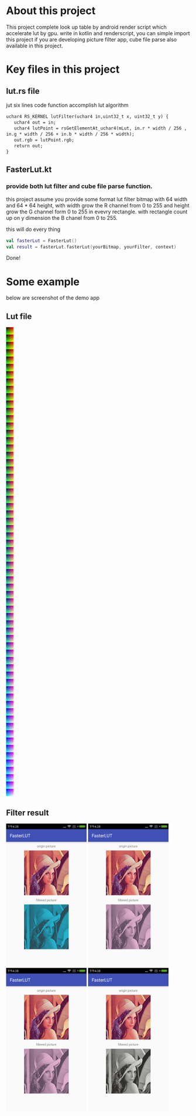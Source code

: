 # About this project
This project complete look up table by android render script which accelerate lut by gpu. write in kotlin and renderscript,
you can simple import this project if you are developing picture filter app, cube file parse also available in this project.

# Key files in this project
## lut.rs file
jut six lines code function accomplish lut algorithm

```
uchar4 RS_KERNEL lutFilter(uchar4 in,uint32_t x, uint32_t y) {
   uchar4 out = in;
   uchar4 lutPoint = rsGetElementAt_uchar4(mLut, in.r * width / 256 , in.g * width / 256 + in.b * width / 256 * width);
   out.rgb = lutPoint.rgb;
   return out;
}
```
## FasterLut.kt
### provide both lut filter and cube file parse function.
this project assume you provide some format lut filter bitmap with 64 width and 64 * 64 height, with width grow the R channel
from 0 to 255 and height grow the G channel form 0 to 255 in evevry rectangle. with rectangle count up on y dimension the B chanel from 0 to 255.

this  will do every thing
```kotlin
val fasterLut = FasterLut()
val result = fasterLut.fasterLut(yourBitmap, yourFilter, context)
```
Done!

# Some example
below are screenshot of the demo app

## Lut file
<img src="https://github.com/KePeng1019/android_renderscript_lut/blob/master/app/src/main/res/drawable/lut_standard.png" height="1280">

## Filter result

<img src="https://github.com/KePeng1019/android_renderscript_lut/blob/master/app/picturesample/2.png" width="220">
<img src="https://github.com/KePeng1019/android_renderscript_lut/blob/master/app/picturesample/3.png" width="220">
<img src="https://github.com/KePeng1019/android_renderscript_lut/blob/master/app/picturesample/4.png" width="220">
<img src="https://github.com/KePeng1019/android_renderscript_lut/blob/master/app/picturesample/5.png" width="220">

